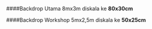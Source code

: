 ####Backdrop Utama
8mx3m diskala ke **80x30cm**

####Backdrop Workshop
5mx2,5m diskala ke **50x25cm**
